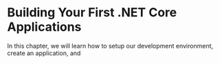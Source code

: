 Building Your First .NET Core Applications
=======

In this chapter, we will learn how to setup our development environment,
create an application, and